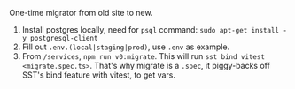 One-time migrator from old site to new. 

1. Install postgres locally, need for `psql` command: `sudo apt-get install -y postgresql-client`
1. Fill out `.env.(local|staging|prod)`, use `.env` as example.
1. From `/services`, `npm run v0:migrate`. This will run `sst bind vitest <migrate.spec.ts>`.  That's why migrate is a `.spec`, it piggy-backs off SST's bind feature with vitest, to get vars.
